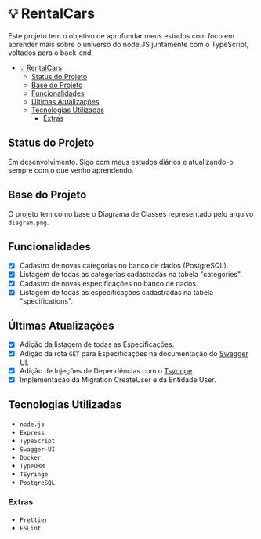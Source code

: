 # 💡 RentalCars

Este projeto tem o objetivo de aprofundar meus estudos com foco em aprender mais sobre o universo do node.JS juntamente com o TypeScript, voltados para o back-end.

<!-- # Tópicos -->

- [💡 RentalCars](#-rentalcars)
  - [Status do Projeto](#status-do-projeto)
  - [Base do Projeto](#base-do-projeto)
  - [Funcionalidades](#funcionalidades)
  - [Últimas Atualizações](#últimas-atualizações)
  - [Tecnologias Utilizadas](#tecnologias-utilizadas)
    - [Extras](#extras)

## Status do Projeto

Em desenvolvimento. Sigo com meus estudos diários e atualizando-o sempre com o que venho aprendendo.

## Base do Projeto

O projeto tem como base o Diagrama de Classes representado pelo arquivo `diagram.png`.

## Funcionalidades

- [x] Cadastro de novas categorias no banco de dados (PostgreSQL).
- [x] Listagem de todas as categorias cadastradas na tabela "categories".
- [x] Cadastro de novas especificações no banco de dados.
- [x] Listagem de todas as especificações cadastradas na tabela "specifications".

## Últimas Atualizações

- [x] Adição da listagem de todas as Especificações.
- [x] Adição da rota `GET` para Especificações na documentação do [Swagger UI](https://swagger.io/specification/v3/).
- [x] Adição de Injeções de Dependências com o [Tsyringe](https://github.com/microsoft/tsyringe).
- [x] Implementação da Migration CreateUser e da Entidade User.

## Tecnologias Utilizadas

- `node.js`
- `Express`
- `TypeScript`
- `Swagger-UI`
- `Docker`
- `TypeORM`
- `TSyringe`
- `PostgreSQL`

### Extras

- `Prettier`
- `ESLint`
